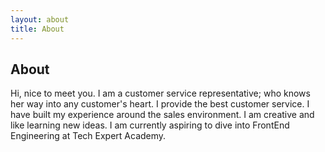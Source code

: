 ```yaml
---
layout: about
title: About
---
```


## About

Hi, nice to meet you. I am a customer service representative; who knows her way into any customer's heart. I provide the best customer service. I have built my experience around the sales environment. I am creative and like learning new ideas. I am currently aspiring to dive into FrontEnd Engineering at Tech Expert Academy.
